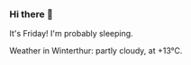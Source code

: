 ### Hi there :wave:

It's Friday! I'm probably sleeping.

Weather in Winterthur: partly cloudy, at +13°C.
